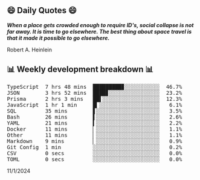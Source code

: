 ## 😄 Daily Quotes 😄

_**When a place gets crowded enough to require ID's, social collapse is not far away. It is time to go elsewhere. The best thing about space travel is that it made it possible to go elsewhere.**_

Robert A. Heinlein



## 📊 Weekly development breakdown 📊

<pre>TypeScript  7 hrs 48 mins  █████████▊░░░░░░░░░░░  46.7%
JSON        3 hrs 52 mins  ████▊░░░░░░░░░░░░░░░░  23.2%
Prisma      2 hrs 3 mins   ██▌░░░░░░░░░░░░░░░░░░  12.3%
JavaScript  1 hr 1 min     █▎░░░░░░░░░░░░░░░░░░░   6.1%
SQL         35 mins        ▋░░░░░░░░░░░░░░░░░░░░   3.5%
Bash        26 mins        ▌░░░░░░░░░░░░░░░░░░░░   2.6%
YAML        21 mins        ▍░░░░░░░░░░░░░░░░░░░░   2.2%
Docker      11 mins        ▏░░░░░░░░░░░░░░░░░░░░   1.1%
Other       11 mins        ▏░░░░░░░░░░░░░░░░░░░░   1.1%
Markdown    9 mins         ▏░░░░░░░░░░░░░░░░░░░░   0.9%
Git Config  1 min          ░░░░░░░░░░░░░░░░░░░░░   0.2%
CSV         0 secs         ░░░░░░░░░░░░░░░░░░░░░   0.0%
TOML        0 secs         ░░░░░░░░░░░░░░░░░░░░░   0.0%</pre>

11/1/2024